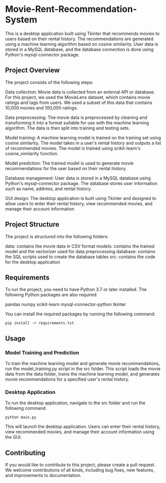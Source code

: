 # Movie-Rent-Recommendation-System

This is a desktop application built using Tkinter that recommends movies to users based on their rental history. The recommendations are generated using a machine learning algorithm based on cosine similarity. User data is stored in a MySQL database, and the database connection is done using Python's mysql-connector package.

## Project Overview

The project consists of the following steps:

  Data collection: Movie data is collected from an external API or database. For this project, we used the MovieLens dataset, which contains movie ratings and tags from users. We used a subset of this data that contains 10,000 movies and 100,000 ratings.

  Data preprocessing: The movie data is preprocessed by cleaning and transforming it into a format suitable for use with the machine learning algorithm. The data is then split into training and testing sets.

  Model training: A machine learning model is trained on the training set using cosine similarity. The model takes in a user's rental history and outputs a list of recommended movies. The model is trained using scikit-learn's cosine_similarity function.

  Model prediction: The trained model is used to generate movie recommendations for the user based on their rental history.

  Database management: User data is stored in a MySQL database using Python's mysql-connector package. The database stores user information such as name, address, and rental history.

  GUI design: The desktop application is built using Tkinter and designed to allow users to enter their rental history, view recommended movies, and manage their account information
  
  
## Project Structure
  
  The project is structured into the following folders:

  data: contains the movie data in CSV format
  models: contains the trained model and the vectorizer used for data preprocessing
  database: contains the SQL scripts used to create the database tables
  src: contains the code for the desktop application
  
## Requirements

To run the project, you need to have Python 3.7 or later installed. The following Python packages are also required:

  pandas
  numpy
  scikit-learn
  mysql-connector-python
  tkinter

You can install the required packages by running the following command:
    
    pip install -r requirements.txt
    
## Usage

### Model Training and Prediction

To train the machine learning model and generate movie recommendations, run the model_training.py script in the src folder. This script loads the movie data from the data folder, trains the machine learning model, and generates movie recommendations for a specified user's rental history.

### Desktop Application

To run the desktop application, navigate to the src folder and run the following command:
    
    python main.py

This will launch the desktop application. Users can enter their rental history, view recommended movies, and manage their account information using the GUI.

## Contributing

If you would like to contribute to this project, please create a pull request. We welcome contributions of all kinds, including bug fixes, new features, and improvements to documentation.

 
